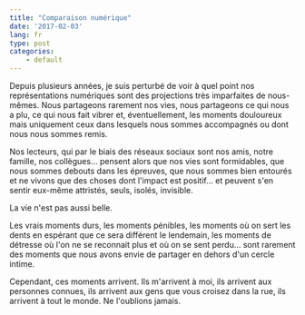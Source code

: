 ```yaml
---
title: "Comparaison numérique"
date: '2017-02-03'
lang: fr
type: post
categories:
    - default
---
```


Depuis plusieurs années, je suis perturbé de voir à quel point nos représentations numériques sont des projections très imparfaites de nous-mêmes. Nous partageons rarement nos vies, nous partageons ce qui nous a plu, ce qui nous fait vibrer et, éventuellement, les moments douloureux mais uniquement ceux dans lesquels nous sommes accompagnés ou dont nous nous sommes remis.

Nos lecteurs, qui par le biais des réseaux sociaux sont nos amis, notre famille, nos collègues… pensent alors que nos vies sont formidables, que nous sommes debouts dans les épreuves, que nous sommes bien entourés et ne vivons que des choses dont l'impact est positif… et peuvent s'en sentir eux-même attristés, seuls, isolés, invisible.

La vie n'est pas aussi belle.

Les vrais moments durs, les moments pénibles, les moments où on sert les dents en espérant que ce sera différent le lendemain, les moments de détresse où l'on ne se reconnait plus et où on se sent perdu… sont rarement des moments que nous avons envie de partager en dehors d'un cercle intime.

Cependant, ces moments arrivent. Ils m'arrivent à moi, ils arrivent aux personnes connues, ils arrivent aux gens que vous croisez dans la rue, ils arrivent à tout le monde. Ne l'oublions jamais.